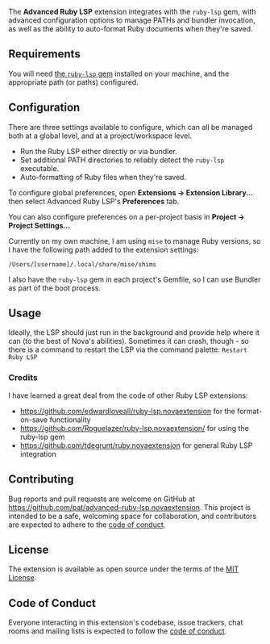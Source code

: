 The **Advanced Ruby LSP** extension integrates with the `ruby-lsp` gem, with advanced configuration options to manage PATHs and bundler invocation, as well as the ability to auto-format Ruby documents when they're saved.

## Requirements

You will need [the `ruby-lsp` gem](https://shopify.github.io/ruby-lsp/) installed on your machine, and the appropriate path (or paths) configured.

## Configuration

There are three settings available to configure, which can all be managed both at a global level, and at a project/workspace level.

* Run the Ruby LSP either directly or via bundler.
* Set additional PATH directories to reliably detect the `ruby-lsp` executable.
* Auto-formatting of Ruby files when they're saved.

To configure global preferences, open **Extensions → Extension Library...** then select Advanced Ruby LSP's **Preferences** tab.

You can also configure preferences on a per-project basis in **Project → Project Settings...**

Currently on my own machine, I am using `mise` to manage Ruby versions, so I have the following path added to the extension settings:

```
/Users/[username]/.local/share/mise/shims
```

I also have the `ruby-lsp` gem in each project's Gemfile, so I can use Bundler as part of the boot process.

## Usage

Ideally, the LSP should just run in the background and provide help where it can (to the best of Nova's abilities). Sometimes it can crash, though - so there is a command to restart the LSP via the command palette: `Restart Ruby LSP`

### Credits

I have learned a great deal from the code of other Ruby LSP extensions:

* https://github.com/edwardloveall/ruby-lsp.novaextension for the format-on-save functionality
* https://github.com/Roguelazer/ruby-lsp.novaextension/ for using the ruby-lsp gem
* https://github.com/tdegrunt/ruby.novaextension for general Ruby LSP integration

## Contributing

Bug reports and pull requests are welcome on GitHub at https://github.com/pat/advanced-ruby-lsp.novaextension. This project is intended to be a safe, welcoming space for collaboration, and contributors are expected to adhere to the [code of conduct](https://github.com/pat/advanced-ruby-lsp.novaextension/blob/main/CODE_OF_CONDUCT.md).

## License

The extension is available as open source under the terms of the [MIT License](https://opensource.org/licenses/MIT).

## Code of Conduct

Everyone interacting in this extension's codebase, issue trackers, chat rooms and mailing lists is expected to follow the [code of conduct](https://github.com/pat/advanced-ruby-lsp.novaextension/blob/main/CODE_OF_CONDUCT.md).
